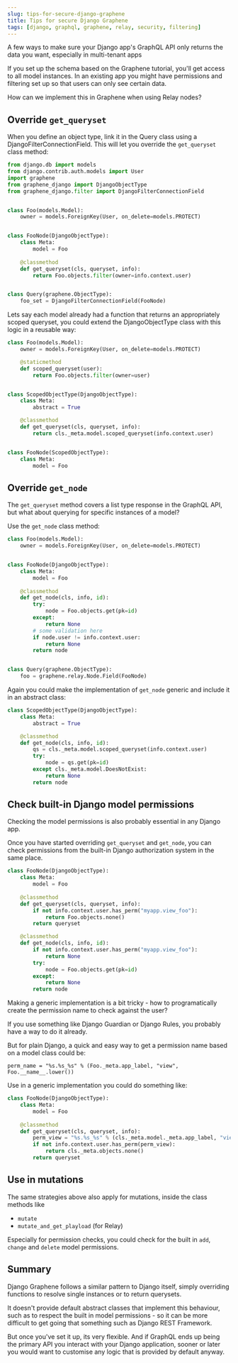```yaml
---
slug: tips-for-secure-django-graphene
title: Tips for secure Django Graphene
tags: [django, graphql, graphene, relay, security, filtering]
---
```


A few ways to make sure your Django app's GraphQL API only returns the data you want, especially in multi-tenant apps

<!-- truncate -->

If you set up the schema based on the Graphene tutorial, you'll get access to all model instances.
In an existing app you might have permissions and filtering set up so that users can only see certain data.

How can we implement this in Graphene when using Relay nodes?

## Override `get_queryset`

When you define an object type, link it in the Query class using a DjangoFilterConnectionField.
This will let you override the `get_queryset` class method:

```python
from django.db import models
from django.contrib.auth.models import User
import graphene
from graphene_django import DjangoObjectType
from graphene_django.filter import DjangoFilterConnectionField


class Foo(models.Model):
    owner = models.ForeignKey(User, on_delete=models.PROTECT)


class FooNode(DjangoObjectType):
    class Meta:
        model = Foo
    
    @classmethod
    def get_queryset(cls, queryset, info):
        return Foo.objects.filter(owner=info.context.user)


class Query(graphene.ObjectType):
    foo_set = DjangoFilterConnectionField(FooNode)
```

Lets say each model already had a function that returns an appropriately scoped queryset, you could extend the DjangoObjectType class with this logic in a reusable way:

```python
class Foo(models.Model):
    owner = models.ForeignKey(User, on_delete=models.PROTECT)

    @staticmethod
    def scoped_queryset(user):
        return Foo.objects.filter(owner=user)


class ScopedObjectType(DjangoObjectType):
    class Meta:
        abstract = True

    @classmethod
    def get_queryset(cls, queryset, info):
        return cls._meta.model.scoped_queryset(info.context.user)


class FooNode(ScopedObjectType):
    class Meta:
        model = Foo
```

## Override `get_node`

The `get_queryset` method covers a list type response in the GraphQL API, but what about querying for specific instances of a model?

Use the `get_node` class method:

```python
class Foo(models.Model):
    owner = models.ForeignKey(User, on_delete=models.PROTECT)


class FooNode(DjangoObjectType):
    class Meta:
        model = Foo
    
    @classmethod
    def get_node(cls, info, id):
        try:
            node = Foo.objects.get(pk=id)
        except:
            return None
        # some validation here
        if node.user != info.context.user:
            return None
        return node


class Query(graphene.ObjectType):
    foo = graphene.relay.Node.Field(FooNode)
```

Again you could make the implementation of `get_node` generic and include it in an abstract class:

```python
class ScopedObjectType(DjangoObjectType):
    class Meta:
        abstract = True

    @classmethod
    def get_node(cls, info, id):
        qs = cls._meta.model.scoped_queryset(info.context.user)
        try:
            node = qs.get(pk=id)
        except cls._meta.model.DoesNotExist:
            return None
        return node
```

## Check built-in Django model permissions

Checking the model permissions is also probably essential in any Django app.

Once you have started overriding `get_queryset` and `get_node`, you can check permissions from the built-in Django authorization system in the same place.

```python
class FooNode(DjangoObjectType):
    class Meta:
        model = Foo
    
    @classmethod
    def get_queryset(cls, queryset, info):
        if not info.context.user.has_perm("myapp.view_foo"):
            return Foo.objects.none()
        return queryset

    @classmethod
    def get_node(cls, info, id):
        if not info.context.user.has_perm("myapp.view_foo"):
            return None
        try:
            node = Foo.objects.get(pk=id)
        except:
            return None
        return node
```

Making a generic implementation is a bit tricky - how to programatically create the permission name to check against the user?

If you use something like Django Guardian or Django Rules, you probably have a way to do it already.

But for plain Django, a quick and easy way to get a permission name based on a model class could be:

```
perm_name = "%s.%s_%s" % (Foo._meta.app_label, "view", Foo.__name__.lower())
```

Use in a generic implementation you could do something like:

```python
class FooNode(DjangoObjectType):
    class Meta:
        model = Foo
    
    @classmethod
    def get_queryset(cls, queryset, info):
        perm_view = "%s.%s_%s" % (cls._meta.model._meta.app_label, "view", cls._meta.model.__name__.lower())
        if not info.context.user.has_perm(perm_view):
            return cls._meta.objects.none()
        return queryset
```

## Use in mutations

The same strategies above also apply for mutations, inside the class methods like

- `mutate`
- `mutate_and_get_playload` (for Relay)

Especially for permission checks, you could check for the built in `add`, `change` and `delete` model permissions.

## Summary

Django Graphene follows a similar pattern to Django itself, simply overriding functions to resolve single instances or to return querysets.

It doesn't provide default abstract classes that implement this behaviour, such as to respect the built in model permissions - so it can be more difficult to get going that something such as Django REST Framework.

But once you've set it up, its very flexible.
And if GraphQL ends up being the primary API you interact with your Django application, sooner or later you would want to customise any logic that is provided by default anyway.